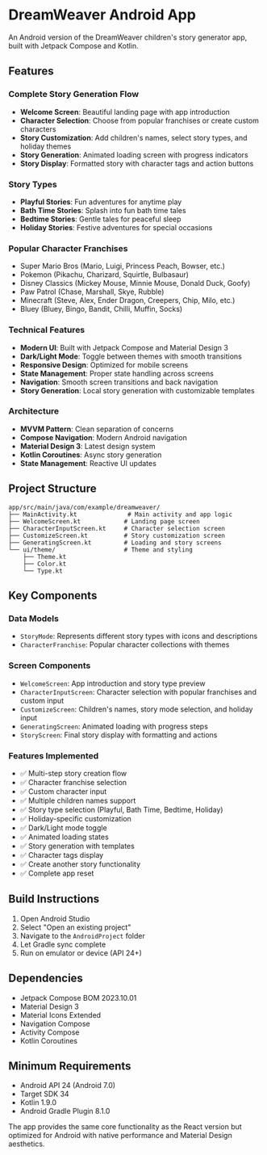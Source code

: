 # DreamWeaver Android App

An Android version of the DreamWeaver children's story generator app, built with Jetpack Compose and Kotlin.

## Features

### Complete Story Generation Flow
- **Welcome Screen**: Beautiful landing page with app introduction
- **Character Selection**: Choose from popular franchises or create custom characters
- **Story Customization**: Add children's names, select story types, and holiday themes
- **Story Generation**: Animated loading screen with progress indicators
- **Story Display**: Formatted story with character tags and action buttons

### Story Types
- **Playful Stories**: Fun adventures for anytime play
- **Bath Time Stories**: Splash into fun bath time tales
- **Bedtime Stories**: Gentle tales for peaceful sleep
- **Holiday Stories**: Festive adventures for special occasions

### Popular Character Franchises
- Super Mario Bros (Mario, Luigi, Princess Peach, Bowser, etc.)
- Pokemon (Pikachu, Charizard, Squirtle, Bulbasaur)
- Disney Classics (Mickey Mouse, Minnie Mouse, Donald Duck, Goofy)
- Paw Patrol (Chase, Marshall, Skye, Rubble)
- Minecraft (Steve, Alex, Ender Dragon, Creepers, Chip, Milo, etc.)
- Bluey (Bluey, Bingo, Bandit, Chilli, Muffin, Socks)

### Technical Features
- **Modern UI**: Built with Jetpack Compose and Material Design 3
- **Dark/Light Mode**: Toggle between themes with smooth transitions
- **Responsive Design**: Optimized for mobile screens
- **State Management**: Proper state handling across screens
- **Navigation**: Smooth screen transitions and back navigation
- **Story Generation**: Local story generation with customizable templates

### Architecture
- **MVVM Pattern**: Clean separation of concerns
- **Compose Navigation**: Modern Android navigation
- **Material Design 3**: Latest design system
- **Kotlin Coroutines**: Async story generation
- **State Management**: Reactive UI updates

## Project Structure
```
app/src/main/java/com/example/dreamweaver/
├── MainActivity.kt              # Main activity and app logic
├── WelcomeScreen.kt            # Landing page screen
├── CharacterInputScreen.kt     # Character selection screen
├── CustomizeScreen.kt          # Story customization screen
├── GeneratingScreen.kt         # Loading and story screens
└── ui/theme/                   # Theme and styling
    ├── Theme.kt
    ├── Color.kt
    └── Type.kt
```

## Key Components

### Data Models
- `StoryMode`: Represents different story types with icons and descriptions
- `CharacterFranchise`: Popular character collections with themes

### Screen Components
- `WelcomeScreen`: App introduction and story type preview
- `CharacterInputScreen`: Character selection with popular franchises and custom input
- `CustomizeScreen`: Children's names, story mode selection, and holiday input
- `GeneratingScreen`: Animated loading with progress steps
- `StoryScreen`: Final story display with formatting and actions

### Features Implemented
- ✅ Multi-step story creation flow
- ✅ Character franchise selection
- ✅ Custom character input
- ✅ Multiple children names support
- ✅ Story type selection (Playful, Bath Time, Bedtime, Holiday)
- ✅ Holiday-specific customization
- ✅ Dark/Light mode toggle
- ✅ Animated loading states
- ✅ Story generation with templates
- ✅ Character tags display
- ✅ Create another story functionality
- ✅ Complete app reset

## Build Instructions

1. Open Android Studio
2. Select "Open an existing project"
3. Navigate to the `AndroidProject` folder
4. Let Gradle sync complete
5. Run on emulator or device (API 24+)

## Dependencies
- Jetpack Compose BOM 2023.10.01
- Material Design 3
- Material Icons Extended
- Navigation Compose
- Activity Compose
- Kotlin Coroutines

## Minimum Requirements
- Android API 24 (Android 7.0)
- Target SDK 34
- Kotlin 1.9.0
- Android Gradle Plugin 8.1.0

The app provides the same core functionality as the React version but optimized for Android with native performance and Material Design aesthetics.
